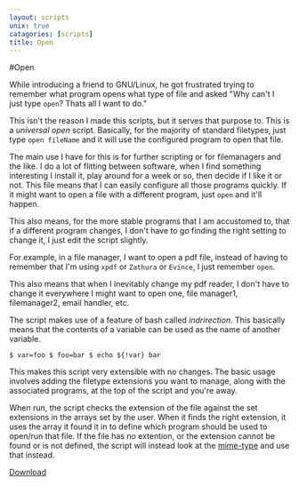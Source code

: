 ```yaml
---
layout: scripts
unix: true
catagories: [scripts]
title: Open
---
```

#Open

While introducing a friend to GNU/Linux, he got frustrated trying to remember
what program opens what type of file and asked "Why can't I just type `open`?
Thats all I want to do."


This isn't the reason I made this scripts, but it serves that purpose to. This
is a *universal open* script. Basically, for the majority of standard filetypes,
just type `open fileName` and it will use the configured program to open that
file.


The main use I have for this is for further scripting or for filemanagers and
the like. I do a lot of flitting between software, when I find something
interesting I install it, play around for a week or so, then decide if I like it
or not. This file means that I can easily configure all those programs quickly.
If it might want to open a file with a different program, just `open` and it'll
happen.

This also means, for the more stable programs that I am accustomed to, that if a
different program changes, I don't have to go finding the right setting to
change it, I just edit the script slightly.

For example, in a file manager, I want to open a pdf file, instead of having to
remember that I'm using `xpdf` or `Zathura` or `Evince`, I just remember `open`.

This also means that when I inevitably change my pdf reader, I don't have to
change it everywhere I might want to open one, file manager1, filemanager2,
email handler, etc.

The script makes use of a feature of bash called *indrirection*.  This basically
means that the contents of a variable can be used as the name of another
variable.

	$ var=foo $ foo=bar $ echo ${!var} bar

This makes this script very extensible with no changes. The basic usage involves
adding the filetype extensions you want to manage, along with the associated
programs, at the top of the script and you're away.

When run, the script checks the extension of the file against the set extensions
in the arrays set by the user. When it finds the right extension, it uses the
array it found it in to define which program should be used to open/run that
file. If the file has no extention, or the extension cannot be found or is not
defined, the script will instead look at the
[mime-type](https://en.wikipedia.org/wiki/Internet_media_type) and use that
instead.

<a href="https://github.com/jaw42/bin/blob/master/open">
<i class="icon-cloud-download"> </i> Download</a>
